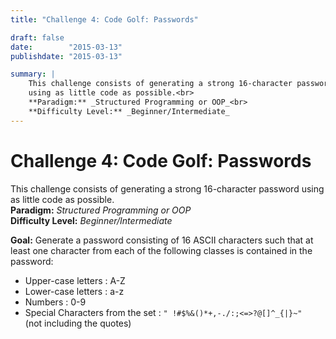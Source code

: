 ```yaml
---
title: "Challenge 4: Code Golf: Passwords"

draft: false
date:        "2015-03-13"
publishdate: "2015-03-13"

summary: |
    This challenge consists of generating a strong 16-character password 
    using as little code as possible.<br>
    **Paradigm:** _Structured Programming or OOP_<br>
    **Difficulty Level:** _Beginner/Intermediate_
---
```


# Challenge 4: Code Golf: Passwords

This challenge consists of generating a strong 16-character password 
using as little code as possible.<br>
**Paradigm:** _Structured Programming or OOP_<br>
**Difficulty Level:** _Beginner/Intermediate_

**Goal:** Generate a password consisting of 16 ASCII characters such that at least one character from each of the following classes is contained in the password:

* Upper-case letters          :             A-Z               
* Lower-case letters          :             a-z               
* Numbers                     :             0-9               
* Special Characters from the set : `" !#$%&()*+,-./:;<=>?@[]^_{|}~"`\
  (not including the quotes)  